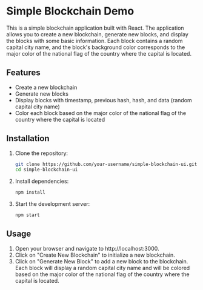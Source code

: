 # Simple Blockchain Demo

This is a simple blockchain application built with React. The application allows you to create a new blockchain, generate new blocks, and display the blocks with some basic information. Each block contains a random capital city name, and the block's background color corresponds to the major color of the national flag of the country where the capital is located.

## Features

- Create a new blockchain
- Generate new blocks
- Display blocks with timestamp, previous hash, hash, and data (random capital city name)
- Color each block based on the major color of the national flag of the country where the capital is located

## Installation

1. Clone the repository:
   ```sh
   git clone https://github.com/your-username/simple-blockchain-ui.git
   cd simple-blockchain-ui
   ```

2. Install dependencies:

    ```sh
    npm install
    ```

3. Start the development server:

    ```sh
    npm start
    ```

## Usage

1. Open your browser and navigate to http://localhost:3000.
2. Click on "Create New Blockchain" to initialize a new blockchain.
3. Click on "Generate New Block" to add a new block to the blockchain. Each block will display a random capital city name and will be colored based on the major color of the national flag of the country where the capital is located.